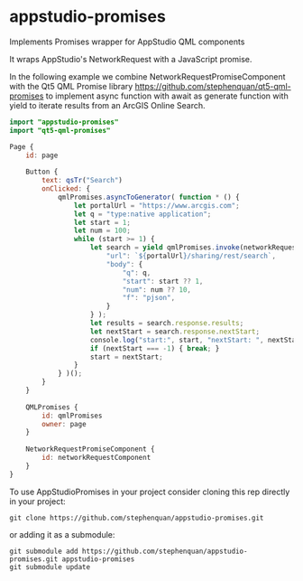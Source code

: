 # appstudio-promises
Implements Promises wrapper for AppStudio QML components

It wraps AppStudio's NetworkRequest with a JavaScript promise.

In the following example we combine NetworkRequestPromiseComponent with
the Qt5 QML Promise library https://github.com/stephenquan/qt5-qml-promises
to implement async function with await as generate function with yield
to iterate results from an ArcGIS Online Search.

```qml
import "appstudio-promises"
import "qt5-qml-promises"

Page {
    id: page
    
    Button {
        text: qsTr("Search")
        onClicked: {
            qmlPromises.asyncToGenerator( function * () {
                let portalUrl = "https://www.arcgis.com";
                let q = "type:native application";
                let start = 1;
                let num = 100;
                while (start >= 1) {
                    let search = yield qmlPromises.invoke(networkRequestComponent, {
                        "url": `${portalUrl}/sharing/rest/search`,
                        "body": {
                            "q": q,
                            "start": start ?? 1,
                            "num": num ?? 10,
                            "f": "pjson",
                        }
                    } );
                    let results = search.response.results;
                    let nextStart = search.response.nextStart;
                    console.log("start:", start, "nextStart: ", nextStart, "results: ", results.length);
                    if (nextStart === -1) { break; }
                    start = nextStart;
                }
            } )();
        }
    }
    
    QMLPromises {
        id: qmlPromises
        owner: page
    }
    
    NetworkRequestPromiseComponent {
        id: networkRequestComponent
    }
}
```

To use AppStudioPromises in your project consider cloning this rep directly in your project:

    git clone https://github.com/stephenquan/appstudio-promises.git

or adding it as a submodule:

    git submodule add https://github.com/stephenquan/appstudio-promises.git appstudio-promises
    git submodule update
